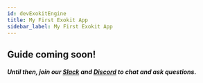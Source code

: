 ```yaml
---
id: devExokitEngine
title: My First Exokit App
sidebar_label: My First Exokit App
---
```


## Guide coming soon!
##### Until then, join our [Slack](https://join.slack.com/t/exokit/shared_invite/enQtNDI3NjcxNzYwMDIxLWU2NmFmOTEzMzk4NWNiYjRhMjVkYzcyNjg5YjUyMzZkYWM1ZGI4M2IwYWZiMjNlMTJjMDlkM2U3Y2JiNTc2M2Q) and [Discord](https://discord.gg/cf5tfTV) to chat and ask questions.
